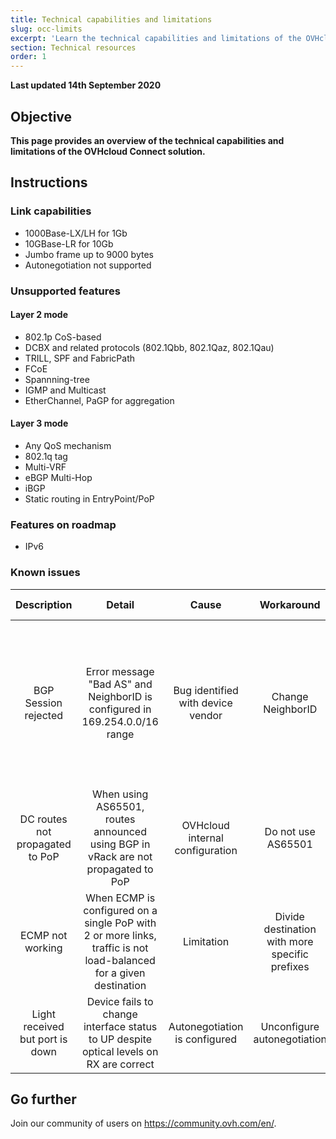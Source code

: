 ```yaml
---
title: Technical capabilities and limitations
slug: occ-limits
excerpt: 'Learn the technical capabilities and limitations of the OVHcloud Connect solution'
section: Technical resources
order: 1
---
```


**Last updated 14th September 2020**

## Objective

**This page provides an overview of the technical capabilities and limitations of the OVHcloud Connect solution.**

## Instructions

### Link capabilities

- 1000Base-LX/LH for 1Gb
- 10GBase-LR for 10Gb
- Jumbo frame up to 9000 bytes
- Autonegotiation not supported

### Unsupported features

#### Layer 2 mode

- 802.1p CoS-based
- DCBX and related protocols (802.1Qbb, 802.1Qaz, 802.1Qau)
- TRILL, SPF and FabricPath
- FCoE
- Spannning-tree
- IGMP and Multicast
- EtherChannel, PaGP for aggregation

#### Layer 3 mode

- Any QoS mechanism
- 802.1q tag
- Multi-VRF
- eBGP Multi-Hop
- iBGP
- Static routing in EntryPoint/PoP

### Features on roadmap

- IPv6

### Known issues

| Description | Detail | Cause | Workaround | Affected sites |
|:-----:|:------:|:-----:|:----------:|:--------------:|
| BGP Session rejected | Error message "Bad AS" and NeighborID is configured in 169.254.0.0/16 range | Bug identified with device vendor | Change NeighborID | DC: RBX, SBG, GRA, LIM; PoP: PAR-TH2, PAR-GSW, PAR-PA3, FRA-FR5 |
| DC routes not propagated to PoP | When using AS65501, routes announced using BGP in vRack are not propagated to PoP | OVHcloud internal configuration | Do not use AS65501 | ALL |
| ECMP not working | When ECMP is configured on a single PoP with 2 or more links, traffic is not load-balanced for a given destination | Limitation | Divide destination with more specific prefixes | ALL PoPs |
| Light received but port is down | Device fails to change interface status to UP despite optical levels on RX are correct | Autonegotiation is configured | Unconfigure autonegotiation | ALL PoPs |

## Go further

Join our community of users on <https://community.ovh.com/en/>.
